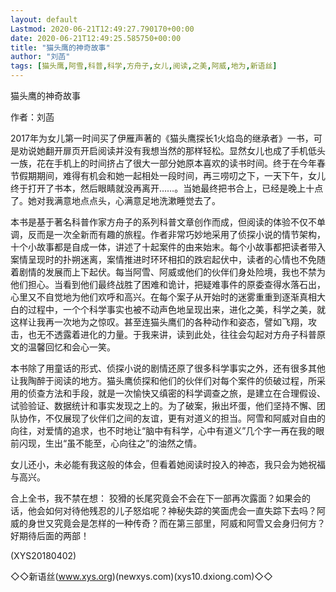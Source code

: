 ```yaml
---
layout: default
Lastmod: 2020-06-21T12:49:27.790170+00:00
date: 2020-06-21T12:49:25.585750+00:00
title: "猫头鹰的神奇故事"
author: "刘菡"
tags: [猫头鹰,阿雪,科普,科学,方舟子,女儿,阅读,之美,阿威,地为,新语丝]
---
```


猫头鹰的神奇故事

作者：刘菡

2017年为女儿第一时间买了伊雁声著的《猫头鹰探长1火焰岛的继承者》一书，可是劝说她翻开扉页开启阅读并没有我想当然的那样轻松。显然女儿也成了手机低头一族，花在手机上的时间挤占了很大一部分她原本喜欢的读书时间。终于在今年春节假期期间，难得有机会和她一起相处一段时间，再三唠叨之下，一天下午，女儿终于打开了书本，然后眼睛就没再离开……。当她最终把书合上，已经是晚上十点了。她对我满意地点点头，心满意足地洗漱睡觉去了。

本书是基于著名科普作家方舟子的系列科普文章创作而成，但阅读的体验不仅不单调，反而是一次全新而有趣的旅程。作者非常巧妙地采用了侦探小说的情节架构，十个小故事都是自成一体，讲述了十起案件的由来始末。每个小故事都把读者带入案情呈现时的扑朔迷离，案情推进时环环相扣的跌宕起伏中，读者的心情也不免随着剧情的发展而上下起伏。每当阿雪、阿威或他们的伙伴们身处险境，我也不禁为他们担心。当看到他们最终战胜了困难和诡计，把疑难事件的原委查得水落石出，心里又不自觉地为他们欢呼和高兴。在每个案子从开始时的迷雾重重到逐渐真相大白的过程中，一个个科学事实也被不动声色地呈现出来，进化之美，科学之美，就这样让我再一次地为之惊叹。甚至连猫头鹰们的各种动作和姿态，譬如飞翔，攻击，也无不透露着进化的力量。于我来讲，读到此处，往往会勾起对方舟子科普原文的温馨回忆和会心一笑。

本书除了用童话的形式、侦探小说的剧情还原了很多科学事实之外，还有很多其他让我陶醉于阅读的地方。猫头鹰侦探和他们的伙伴们对每个案件的侦破过程，所采用的侦查方法和手段，就是一次愉快又缜密的科学调查之旅，是建立在合理假设、试验验证、数据统计和事实发现之上的。为了破案，揪出坏蛋，他们坚持不懈、团队协作，不仅展现了伙伴们之间的友谊，更有对道义的担当。阿雪和阿威对自由的向往，对爱情的追求，也不时地让“脑中有科学，心中有道义”几个字一再在我的眼前闪现，生出“虽不能至，心向往之”的油然之情。

女儿还小，未必能有我这般的体会，但看着她阅读时投入的神态，我只会为她祝福与高兴。

合上全书，我不禁在想： 狡猾的长尾究竟会不会在下一部再次露面？如果会的话，他会如何对待他残忍的儿子怒焰呢？神秘失踪的笑面虎会一直失踪下去吗？阿威的身世又究竟会是怎样的一种传奇？而在第三部里，阿威和阿雪又会身归何方？好期待后面的两部！

(XYS20180402)

◇◇新语丝(www.xys.org)(newxys.com)(xys10.dxiong.com)◇◇

